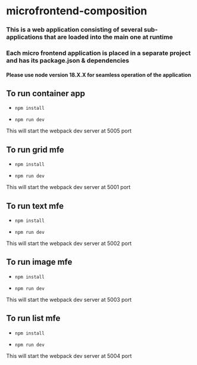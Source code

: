 # microfrontend-composition

### This is a web application consisting of several sub-applications that are loaded into the main one at runtime
### Each micro frontend application is placed in a separate project and has its package.json & dependencies

#### Please use node version 18.X.X for seamless operation of the application

## To run container app

- `npm install`

- `npm run dev`

This will start the webpack dev server at 5005 port

## To run grid mfe

- `npm install`

- `npm run dev`

This will start the webpack dev server at 5001 port

## To run text mfe

- `npm install`

- `npm run dev`

This will start the webpack dev server at 5002 port

## To run image mfe

- `npm install`

- `npm run dev`

This will start the webpack dev server at 5003 port

## To run list mfe

- `npm install`

- `npm run dev`

This will start the webpack dev server at 5004 port
